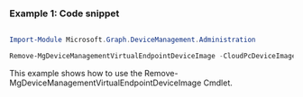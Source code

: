 ### Example 1: Code snippet

```powershell

Import-Module Microsoft.Graph.DeviceManagement.Administration

Remove-MgDeviceManagementVirtualEndpointDeviceImage -CloudPcDeviceImageId $cloudPcDeviceImageId

```
This example shows how to use the Remove-MgDeviceManagementVirtualEndpointDeviceImage Cmdlet.

